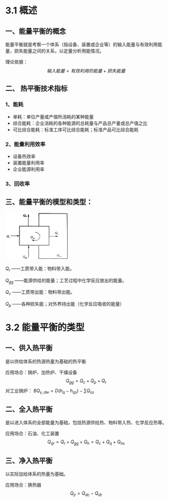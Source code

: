 # 3.1 概述

## 一、能量平衡的概念

能量平衡就是考察一个体系（指设备、装置或企业等）的输入能量与有效利用能量，损失能量之间的关系，以定量分析用能情况。

理论依据：
$$
输入能量=有效利用的能量+损失能量
$$

## 二、 热平衡技术指标

### 1、能耗

* 单耗：单位产量或产值所消耗的某种能量
* 综合能耗：企业消耗的各种能源的总耗量与产品总产量或总产值之比
* 可比综合能耗：标准工序可比综合能耗；标准产品可比综合能耗

### 2、能量利用效率

* 设备热效率
* 装置能量利用率
* 企业能源利用率

### 3、回收率

## 三、能量平衡的模型和类型：

<img src="3.%E8%83%BD%E9%87%8F%E5%B9%B3%E8%A1%A1.assets/image-20231010113654523.png" alt="image-20231010113654523" style="zoom:50%;" />

$Q_{r}$ ——工质带入能：物料带入能。

$Q_{gg}$ ——能源供给的能量；工艺过程中化学反应放出的能量。

$Q_{c}$ ——工质带出能：物料带出能。

$Q_{p}$ ——各种损失能；对外界持出能（化学反应吸收的能量）

# 3.2 能量平衡的类型

## 一、供入热平衡

是以供给体系的热源热量为基础的热平衡

应用场合：锅炉、加热炉、干燥设备
$$
Q_{gg}=Q_c+Q_p+Q_r
$$
对工业锅炉： $BQ_{y,dw}=D(h_q-h_{qs})-\sum Q_{ss}$ 

## 二、全入热平衡

是以进入体系的全部能量为基础，包括热源供给热、物料带入热、化学反应热等。

应用场合：石油、化工装置
$$
Q_{qr}=Q_r+Q_{gg}+Q_h=Q_c+Q_q+Q_{hs}
$$

## 三、净入热平衡

以实际加给体系的热量为基础。

应用场合：换热器
$$
Q_{jr}=Q_{dc}-Q_{dr}
$$
